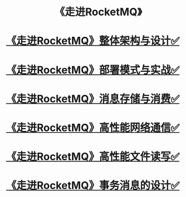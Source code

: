 
<h1 align="center">《走进RocketMQ》</h1>

# [《走进RocketMQ》整体架构与设计✅](https://github.com/baikuarch/blog/issues/1)
# [《走进RocketMQ》部署模式与实战✅](https://github.com/baikuarch/blog/issues/2)
# [《走进RocketMQ》消息存储与消费✅](https://github.com/baikuarch/blog/issues/3)
# [《走进RocketMQ》高性能网络通信✅](https://github.com/baikuarch/blog/issues/4)
# [《走进RocketMQ》高性能文件读写✅](https://github.com/baikuarch/blog/issues/5)
# [《走进RocketMQ》事务消息的设计✅](https://github.com/baikuarch/blog/issues/8)